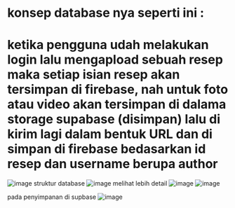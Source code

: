 # konsep database nya seperti ini :
# ketika pengguna udah melakukan login lalu mengapload sebuah resep maka setiap isian resep akan tersimpan di firebase, nah untuk foto atau video akan tersimpan di dalama storage supabase (disimpan) lalu di kirim lagi dalam bentuk URL dan di simpan di firebase bedasarkan id resep dan username berupa author 

![image](https://github.com/user-attachments/assets/2de6428d-30be-4a7c-acc6-2cac2c42dfbe)
struktur database
![image](https://github.com/user-attachments/assets/88fa7730-4e84-49bc-89b1-651308c1b27a)
melihat lebih detail
![image](https://github.com/user-attachments/assets/de04f3ab-5438-42ea-ae31-7c8250ad7914)
![image](https://github.com/user-attachments/assets/e1ff490d-96a7-4976-bb8d-7deb4a32692d)

pada penyimpanan di supbase
![image](https://github.com/user-attachments/assets/b63996cf-cf88-4ad4-a235-b34c3d5ce762)


